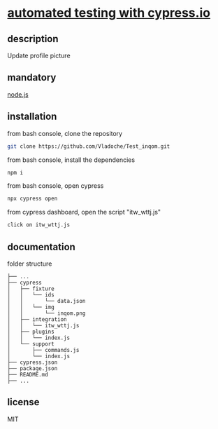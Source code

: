 # [automated testing with cypress.io](https://www.cypress.io)

## description

Update profile picture

## mandatory

[node.js](https://nodejs.org/en/)

## installation

from bash console, clone the repository

```bash
git clone https://github.com/Vladoche/Test_inqom.git
```

from bash console, install the dependencies

```bash
npm i
```

from bash console, open cypress

```bash
npx cypress open
```

from cypress dashboard, open the script "itw_wttj.js"

```bash
click on itw_wttj.js
```

## documentation

folder structure

    ├── ...
    ├── cypress
    │   ├── fixture
    │   │   └── ids
    │   │       └── data.json
    │   │   └── img
    │   │       └── inqom.png
    │   ├── integration
    │   │   └── itw_wttj.js
    │   ├── plugins
    │   │   └── index.js
    │   └── support
    │       ├── commands.js
    │       └── index.js
    ├── cypress.json
    ├── package.json
    ├── README.md
    ├── ...

## license

MIT
